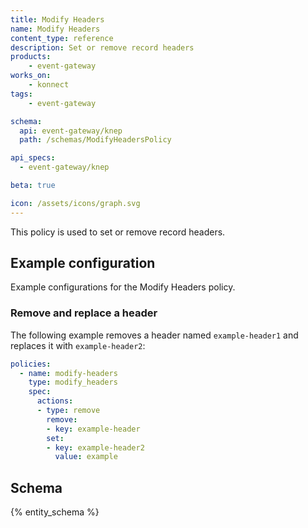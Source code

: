 ```yaml
---
title: Modify Headers
name: Modify Headers
content_type: reference
description: Set or remove record headers
products:
    - event-gateway
works_on:
    - konnect
tags:
    - event-gateway

schema:
  api: event-gateway/knep
  path: /schemas/ModifyHeadersPolicy

api_specs:
  - event-gateway/knep

beta: true

icon: /assets/icons/graph.svg
---
```


This policy is used to set or remove record headers.

## Example configuration

Example configurations for the Modify Headers policy.

### Remove and replace a header

The following example removes a header named `example-header1` and replaces it with `example-header2`:

```yaml
policies:
  - name: modify-headers
    type: modify_headers
    spec:
      actions:
      - type: remove
        remove:
        - key: example-header
        set:
        - key: example-header2
          value: example
```

## Schema

{% entity_schema %}